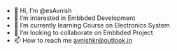 - 👋 Hi, I’m @esAvnish 
- 👀 I’m interested in Embbded Development
- 🌱 I’m currently learning Course on Electronics System
- 💞️ I’m looking to collaborate on Embbded Project
- 📫 How to reach me avnishkr@outlook.in

<!---
esAvnish/esAvnish is a ✨ special ✨ repository because its `README.md` (this file) appears on your GitHub profile.
You can click the Preview link to take a look at your changes.
--->
